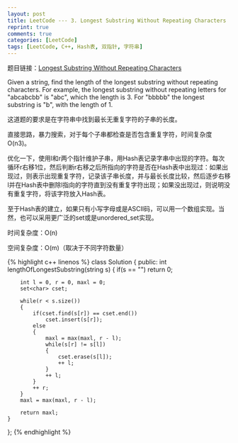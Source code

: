 ```yaml
---
layout: post
title: LeetCode --- 3. Longest Substring Without Repeating Characters
reprint: true
comments: true
categories: [LeetCode]
tags: [LeetCode, C++, Hash表, 双指针, 字符串]
---
```



题目链接：[Longest Substring Without Repeating Characters](https://oj.leetcode.com/problems/longest-substring-without-repeating-characters/ ) 

Given a string, find the length of the longest substring without repeating characters. For example, the longest substring without repeating letters for "abcabcbb" is "abc", which the length is 3. For "bbbbb" the longest substring is "b", with the length of 1. 

这道题的要求是在字符串中找到最长无重复字符的子串的长度。

直接思路，暴力搜索，对于每个子串都检查是否包含重复字符，时间复杂度O(n3)。

优化一下，使用l和r两个指针维护子串，用Hash表记录字串中出现的字符。每次循环r右移1位，然后判断r右移之后所指向的字符是否在Hash表中出现过：如果出现过，则表示出现重复字符，记录该子串长度，并与最长长度比较，然后逐步右移l并在Hash表中删除l指向的字符直到没有重复字符出现；如果没出现过，则说明没有重复字符，将该字符放入Hash表。

至于Hash表的建立，如果只有小写字母或是ASCII码，可以用一个数组实现。当然，也可以采用更广泛的set或是unordered_set实现。

时间复杂度：O(n)

空间复杂度：O(m)（取决于不同字符数量）

{% highlight c++ linenos %}
class Solution
{
public:
    int lengthOfLongestSubstring(string s)
    {
        if(s == "")
            return 0;
        
        int l = 0, r = 0, maxl = 0;
        set<char> cset;
        
        while(r < s.size())
        {
            if(cset.find(s[r]) == cset.end())
                cset.insert(s[r]);
            else
            {
                maxl = max(maxl, r - l);
                while(s[r] != s[l])
                {
                    cset.erase(s[l]);
                    ++ l;
                }
                ++ l;
            }
            ++ r;
        }
        maxl = max(maxl, r - l);
        
        return maxl;
    }
};
{% endhighlight %}
